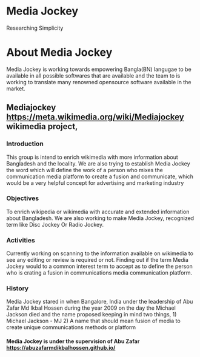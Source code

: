 # Media Jockey
Researching Simplicity 

# About Media Jockey
Media Jockey is working towards empowering Bangla(BN) langugae to be available in all possible softwares that are available and the team to is working to translate many renowned opensource software available in the market.

## Mediajockey <https://meta.wikimedia.org/wiki/Mediajockey> wikimedia project,

### Introduction
This group is intend to enrich wikimedia with more information about Bangladesh and the locality. We are also trying to establish Media Jockey the word which will define the work of a person who mixes the communication media platform to create a fusion and communicate, which would be a very helpful concept for advertising and marketing industry

### Objectives
To enrich wikipedia or wikimedia with accurate and extended information about Bangladesh. We are also working to make Media Jockey, recognized term like Disc Jockey Or Radio Jockey.

### Activities
Currently working on scanning to the information available on wikimedia to see any editing or review is required or not. Finding out if the term Media Jockey would to a common interest term to accept as to define the person who is crating a fusion in communications media communication platform.

### History
Media Jockey stared in when Bangalore, India under the leadership of Abu Zafar Md Ikbal Hossen during the year 2009 on the day the Michael Jackson died and the name proposed keeping in mind two things, 1) Michael Jackson - MJ 2) A name that should mean fusion of media to create unique communications methods or platform

#### Media Jockey is under the supervision of Abu Zafar https://abuzafarmdikbalhossen.github.io/ 


